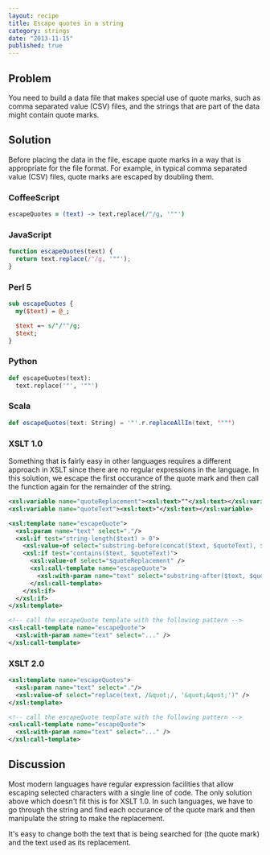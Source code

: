 ```yaml
---
layout: recipe
title: Escape quotes in a string
category: strings
date: "2013-11-15"
published: true
---
```

## Problem

You need to build a data file that makes special use of quote marks, such as
comma separated value (CSV) files, and the strings that are part of the data
might contain quote marks.

## Solution

Before placing the data in the file, escape quote marks in a way that is
appropriate for the file format. For example, in typical comma separated value
(CSV) files, quote marks are escaped by doubling them.

### CoffeeScript

```coffeescript
escapeQuotes = (text) -> text.replace(/"/g, '""')
```

### JavaScript

```javascript
function escapeQuotes(text) {
  return text.replace(/"/g, '""');
}
```

### Perl 5

```perl
sub escapeQuotes {
  my($text) = @_;

  $text =~ s/"/""/g;
  $text;
}
```

### Python

```python
def escapeQuotes(text):
  text.replace('"', '""')
```

### Scala

```scala
def escapeQuotes(text: String) = '"'.r.replaceAllIn(text, '""')
```

### XSLT 1.0

Something that is fairly easy in other languages requires a different approach
in XSLT since there are no regular expressions in the language. In this
solution, we escape the first occurance of the quote mark and then call the
function again for the remainder of the string.

```xml
<xsl:variable name="quoteReplacement"><xsl:text>""</xsl:text></xsl:variable>
<xsl:variable name="quoteText"><xsl:text>"</xsl:text></xsl:variable>

<xsl:template name="escapeQuote">
  <xsl:param name="text" select="."/>
  <xsl:if test="string-length($text) > 0">
    <xsl:value-of select="substring-before(concat($text, $quoteText), $quoteText)"/>
    <xsl:if test="contains($text, $quoteText)">
      <xsl:value-of select="$quoteReplacement" />
      <xsl:call-template name="escapeQuote">
        <xsl:with-param name="text" select="substring-after($text, $quoteText)"/>
      </xsl:call-template>
    </xsl:if>
  </xsl:if>
</xsl:template>

<!-- call the escapeQuote template with the following pattern -->
<xsl:call-template name="escapeQuote">
  <xsl:with-param name="text" select="..." />
</xsl:call-template>
```

### XSLT 2.0

```xml
<xsl:template name="escapeQuotes">
  <xsl:param name="text" select="."/>
  <xsl:value-of select="replace(text, /&quot;/, '&quot;&quot;')" />
</xsl:template>

<!-- call the escapeQuote template with the following pattern -->
<xsl:call-template name="escapeQuote">
  <xsl:with-param name="text" select="..." />
</xsl:call-template>
```

## Discussion

Most modern languages have regular expression facilities that allow escaping
selected characters with a single line of code. The only solution above which
doesn't fit this is for XSLT 1.0. In such languages, we have to go through the
string and find each occurance of the quote mark and then manipulate the
string to make the replacement.

It's easy to change both the text that is being searched for (the quote mark)
and the text used as its replacement.
